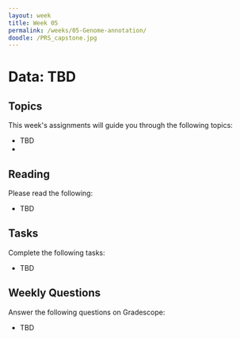 ```yaml
---
layout: week
title: Week 05
permalink: /weeks/05-Genome-annotation/
doodle: /PRS_capstone.jpg
---
```


# Data: TBD

## Topics

This week's assignments will guide you through the following topics:
* TBD
* 
## Reading

Please read the following:
* TBD

## Tasks

Complete the following tasks:

* TBD

## Weekly Questions

Answer the following questions on Gradescope:
* TBD
